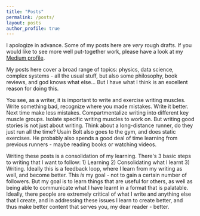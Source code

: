 ```yaml
---
title: "Posts"
permalink: /posts/
layout: posts
author_profile: true
---
```


I apologize in advance. Some of my posts here are *very* rough drafts. If you would like to see more well put-together work, please have a look at my [Medium profile](https://skanda-vivek.medium.com/).

My posts here cover a broad range of topics: physics, data science, complex systems - all the usual stuff, but also some philosophy, book reviews, and god knows what else... But I have what I think is an excellent reason for doing this.

You see, as a writer, it is important to write and exercise writing muscles. Write something bad, recognize where you made mistakes. Write it better. Next time make less mistakes. Compartmentalize writing into different key muscle groups. Isolate specific writing muscles to work on. But writing good stories is not just about writing. Think about a long-distance runner, do they just run all the time? Usain Bolt also goes to the gym, and does static exercises. He probably also spends a good deal of time learning from previous runners - maybe reading books or watching videos.

Writing these posts is a consolidation of my learning. There's 3 basic steps to writing that I want to follow: 1) Learning 2) Consolidating what I learnt 3) Writing. Ideally this is a feedback loop, where I learn from my writing as well, and become better. This *is* my goal - not to gain a certain number of followers. But my goal is to learn things that are useful for others, as well as being able to communicate what I have learnt in a format that is palatable. Ideally, there people are extremely critical of what I write and anything else that I create, and in addressing these issues I learn to create better, and thus make better content that serves you, my dear reader - better.

